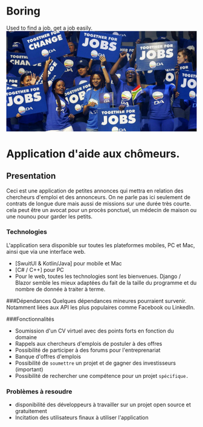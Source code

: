 # Boring
Used to find a job, get a job easily.
![Interface Web](1.jpg?raw=true "Illustration de la situation")
# Application d'aide aux chômeurs.

## Presentation
Ceci est une application de petites annonces qui mettra en relation des chercheurs d'emploi et des annonceurs. On ne parle pas ici seulement de contrats de longue dure mais aussi de missions sur une durée très courte. cela peut être un avocat pour un procès ponctuel, un médecin de maison ou une nounou pour garder les petits.

### Technologies
L'application sera disponible sur toutes les plateformes mobiles, PC et Mac, ainsi que via une interface web. 

- [SwuitUI & Kotlin/Java] pour mobile et Mac
- [C# / C++] pour PC   
- Pour le web, toutes les technologies sont les bienvenues. Django / Blazor semble les mieux adaptées du fait de la taille du programme et du nombre de donnée à traiter à terme.

###Dépendances
Quelques dépendances mineures pourraient survenir. Notamment liées aux API les plus populaires comme Facebook ou LinkedIn. 

###Fonctionnalités

- Soumission d'un CV virtuel avec des points forts en fonction du domaine
- Rappels aux chercheurs d'emplois de postuler à des offres
- Possibilité de participer à des forums pour l'entreprenariat
- Banque d'offres d'emplois
- Possibilité de `soumettre` un projet et de gagner des investisseurs (important)
- Possibilité de rechercher une compétence pour un projet `spécifique.`

### Problèmes à resoudre

- disponibilité des développeurs à travailler sur un projet open source et gratuitement
- Incitation des utilisateurs finaux à utiliser l'application
